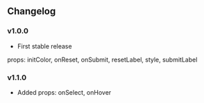 ## Changelog

### v1.0.0

* First stable release

props: initColor, onReset, onSubmit, resetLabel, style, submitLabel

### v1.1.0

* Added props: onSelect, onHover